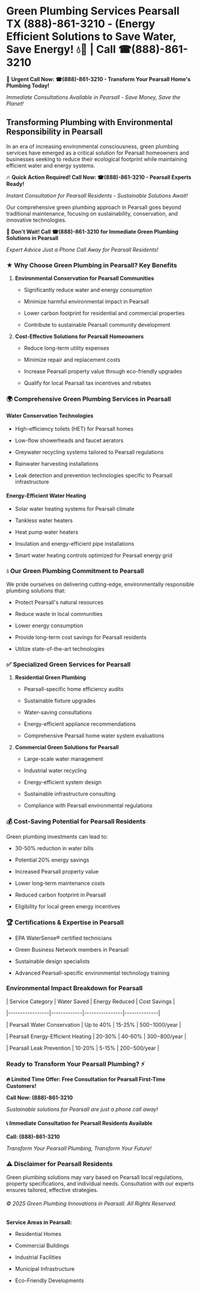 # Green Plumbing Services Pearsall TX (888)-861-3210 - (Energy Efficient Solutions to Save Water, Save Energy! 💧🌿 | Call ☎(888)-861-3210

🚨 **Urgent Call Now: ☎(888)-861-3210 - Transform Your Pearsall Home's Plumbing Today!**
*Immediate Consultations Available in Pearsall - Save Money, Save the Planet!*

## Transforming Plumbing with Environmental Responsibility in Pearsall

In an era of increasing environmental consciousness, green plumbing services have emerged as a critical solution for Pearsall homeowners and businesses seeking to reduce their ecological footprint while maintaining efficient water and energy systems. 

🔥 **Quick Action Required! Call Now: ☎(888)-861-3210 - Pearsall Experts Ready!**
*Instant Consultation for Pearsall Residents - Sustainable Solutions Await!*

Our comprehensive green plumbing approach in Pearsall goes beyond traditional maintenance, focusing on sustainability, conservation, and innovative technologies.

🚨 **Don't Wait! Call ☎(888)-861-3210 for Immediate Green Plumbing Solutions in Pearsall**
*Expert Advice Just a Phone Call Away for Pearsall Residents!*

### ★ Why Choose Green Plumbing in Pearsall? Key Benefits

1. **Environmental Conservation for Pearsall Communities** 
   - Significantly reduce water and energy consumption
   - Minimize harmful environmental impact in Pearsall
   - Lower carbon footprint for residential and commercial properties
   - Contribute to sustainable Pearsall community development

2. **Cost-Effective Solutions for Pearsall Homeowners** 
   - Reduce long-term utility expenses
   - Minimize repair and replacement costs
   - Increase Pearsall property value through eco-friendly upgrades
   - Qualify for local Pearsall tax incentives and rebates

### 🌍 Comprehensive Green Plumbing Services in Pearsall

#### Water Conservation Technologies
- High-efficiency toilets (HET) for Pearsall homes
- Low-flow showerheads and faucet aerators
- Greywater recycling systems tailored to Pearsall regulations
- Rainwater harvesting installations
- Leak detection and prevention technologies specific to Pearsall infrastructure

#### Energy-Efficient Water Heating
- Solar water heating systems for Pearsall climate
- Tankless water heaters
- Heat pump water heaters
- Insulation and energy-efficient pipe installations
- Smart water heating controls optimized for Pearsall energy grid

### 💧 Our Green Plumbing Commitment to Pearsall

We pride ourselves on delivering cutting-edge, environmentally responsible plumbing solutions that:
- Protect Pearsall's natural resources
- Reduce waste in local communities
- Lower energy consumption
- Provide long-term cost savings for Pearsall residents
- Utilize state-of-the-art technologies

### ✅ Specialized Green Services for Pearsall

1. **Residential Green Plumbing**
   - Pearsall-specific home efficiency audits
   - Sustainable fixture upgrades
   - Water-saving consultations
   - Energy-efficient appliance recommendations
   - Comprehensive Pearsall home water system evaluations

2. **Commercial Green Solutions for Pearsall**
   - Large-scale water management
   - Industrial water recycling
   - Energy-efficient system design
   - Sustainable infrastructure consulting
   - Compliance with Pearsall environmental regulations

### 💰 Cost-Saving Potential for Pearsall Residents

Green plumbing investments can lead to:
- 30-50% reduction in water bills
- Potential 20% energy savings
- Increased Pearsall property value
- Lower long-term maintenance costs
- Reduced carbon footprint in Pearsall
- Eligibility for local green energy incentives

### 🏆 Certifications & Expertise in Pearsall

- EPA WaterSense® certified technicians
- Green Business Network members in Pearsall
- Sustainable design specialists
- Advanced Pearsall-specific environmental technology training

### Environmental Impact Breakdown for Pearsall

| Service Category | Water Saved | Energy Reduced | Cost Savings |
|-----------------|-------------|----------------|--------------|
| Pearsall Water Conservation | Up to 40% | 15-25% | $500-$1000/year |
| Pearsall Energy-Efficient Heating | 20-30% | 40-60% | $300-$800/year |
| Pearsall Leak Prevention | 10-20% | 5-15% | $200-$500/year |

### Ready to Transform Your Pearsall Plumbing? ⚡

**🔥 Limited Time Offer: Free Consultation for Pearsall First-Time Customers!**

**Call Now: (888)-861-3210**
*Sustainable solutions for Pearsall are just a phone call away!*

#### 📞 Immediate Consultation for Pearsall Residents Available

**Call: (888)-861-3210**
*Transform Your Pearsall Plumbing, Transform Your Future!*

### ⚠️ Disclaimer for Pearsall Residents

Green plumbing solutions may vary based on Pearsall local regulations, property specifications, and individual needs. Consultation with our experts ensures tailored, effective strategies.

###### © 2025 Green Plumbing Innovations in Pearsall. All Rights Reserved.

**Service Areas in Pearsall:** 
- Residential Homes
- Commercial Buildings
- Industrial Facilities
- Municipal Infrastructure
- Eco-Friendly Developments